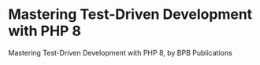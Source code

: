# Mastering Test-Driven Development with PHP 8
Mastering Test-Driven Development with PHP 8, by BPB Publications
